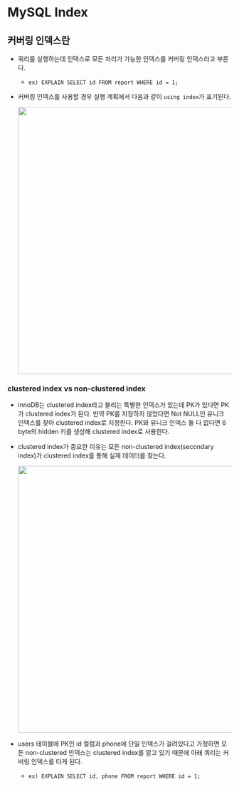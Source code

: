# MySQL Index

## 커버링 인덱스란

- 쿼리를 실행하는데 인덱스로 모든 처리가 가능한 인덱스를 커버링 인덱스라고 부른다.
  - `ex) EXPLAIN SELECT id FROM report WHERE id = 1;`
- 커버링 인덱스를 사용할 경우 실행 계획에서 다음과 같이 `using index`가 표기된다.

  <img src="https://github.com/programmer-sjk/TIL/blob/main/images/db/images/covering-index.png" width="600">

### clustered index vs non-clustered index

- innoDB는 clustered index라고 불리는 특별한 인덱스가 있는데 PK가 있다면 PK가 clustered index가 된다. 만약 PK를 지정하지 않았다면 Not NULL인 유니크 인덱스를 찾아 clustered index로 지정한다. PK와 유니크 인덱스 둘 다 없다면 6 byte의 hidden 키를 생성해 clustered index로 사용한다.
- clustered index가 중요한 이유는 모든 non-clustered index(secondary index)가 clustered index를 통해 실제 데이터를 찾는다.

  <img src="https://github.com/programmer-sjk/TIL/blob/main/images/db/images/non-clustered-index.png" width="600">

- users 테이블에 PK인 id 컬럼과 phone에 단일 인덱스가 걸려있다고 가정하면 모든 non-clustered 인덱스는 clustered index를 알고 있기 때문에 아래 쿼리는 커버링 인덱스를 타게 된다.
  - `ex) EXPLAIN SELECT id, phone FROM report WHERE id = 1;`
